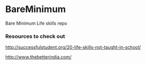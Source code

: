 # BareMinimum
Bare Minimum Life skills repo


### Resources to check out
http://successfulstudent.org/20-life-skills-not-taught-in-school/

http://www.thebetterindia.com/

